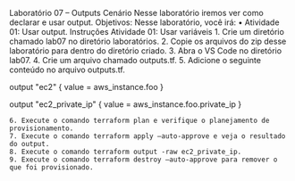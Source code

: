 Laboratório 07 – Outputs
Cenário
Nesse laboratório iremos ver como declarar e usar output.
Objetivos:
Nesse laboratório, você irá:
    • Atividade 01: Usar output.
Instruções
Atividade 01:  Usar variáveis
    1. Crie um diretório chamado lab07 no diretório laboratórios.
    2. Copie os arquivos do zip desse laboratório para dentro do diretório criado.
    3. Abra o VS Code no diretório lab07.
    4. Crie um arquivo chamado outputs.tf.
    5. Adicione o seguinte conteúdo no arquivo outputs.tf.

output "ec2" {
  value = aws_instance.foo
}

output "ec2_private_ip" {
  value = aws_instance.foo.private_ip
}

    6. Execute o comando terraform plan e verifique o planejamento de provisionamento.
    7. Execute o comando terraform apply –auto-approve e veja o resultado do output.
    8. Execute o comando terraform output -raw ec2_private_ip.
    9. Execute o comando terraform destroy –auto-approve para remover o que foi provisionado.